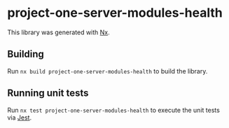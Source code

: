# project-one-server-modules-health

This library was generated with [Nx](https://nx.dev).

## Building

Run `nx build project-one-server-modules-health` to build the library.

## Running unit tests

Run `nx test project-one-server-modules-health` to execute the unit tests via [Jest](https://jestjs.io).
